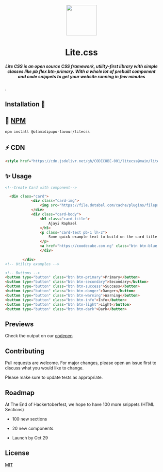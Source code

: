 <div align="center"><img height="100px" width="100px" src="https://lite-web.netlify.app/logo.png"><br><h1>Lite.css</h1><h5>Lite CSS is an open source CSS framework, utility-first library with simple classes like pb flex btn-primary. With a whole lot of prebuilt component and code snippets to get your website running in few minutes</h5></div>

. 
## Installation 🚀
## 💝 [**NPM**](https://npmjs.org)
```bash
npm install @olamidipupo-favour/litecss
```
## ⚡ CDN 
``` html
<style href="https://cdn.jsdelivr.net/gh/CODECUBE-001/litecss@main/litecss/css/index.css?token=GHSAT0AAAAAABZJ6VNI66VXC5QMTMLPYQP4YZVFWBQ"><style/>
```
## ✨ Usage

```html
<!--Create Card with component-->

  <div class="card">
            <div class="card-img">
                <img src="https://file.dotabel.com/cache/plugins/filepreviewer/1/bab9941e7fa34eb534b1477f650a418883b55ea79cee569a2ec5c677eb5efba1/1100x800_cropped.jpg" alt="">
            </div>
            <div class="card-body">
                <h5 class="card-title">
                    Ajayi Raphael
                </h5>
                <p class="card-text pb-1 lh-2">
                    Some quick example text to build on the card title and make up the bulk of the card's content.                </p>
                </p>
                <a href="https://coodecube.com.ng" class="btn btn-blue font-sm text-white">Hello World</a>
                </div>
                
        </div>
<!-- Utility examples -->

<!-- Buttons -->
<button type="button" class="btn btn-primary">Primary</button>
<button type="button" class="btn btn-secondary">Secondary</button>
<button type="button" class="btn btn-success">Success</button>
<button type="button" class="btn btn-danger">Danger</button>
<button type="button" class="btn btn-warning">Warning</button>
<button type="button" class="btn btn-info">Info</button>
<button type="button" class="btn btn-light">Light</button>
<button type="button" class="btn btn-dark">Dark</button>
```

## Previews
Check the output on our [codepen](https://codepen.io/dev-raphael/pen/BaxYXxy)

## Contributing
Pull requests are welcome. For major changes, please open an issue first to discuss what you would like to change.

Please make sure to update tests as appropriate.


## Roadmap
At The End of Hackertoberfest, we hope to have 100 more snippets (HTML Sections)

- 100 new sections

- 20 new components

- Launch by Oct 29



## License
[MIT](https://github.com/CODECUBE-001/litecss/blob/b9bc73f9c7c7ef74787d05e5d7b7ab8bf4ef855e/LICENSE)
